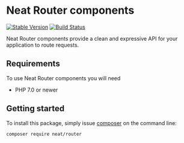 Neat Router components
===========================
[![Stable Version](https://poser.pugx.org/neat/router/version)](https://packagist.org/packages/neat/router)
[![Build Status](https://travis-ci.org/neat-php/router.svg?branch=master)](https://travis-ci.org/neat-php/router)

Neat Router components provide a clean and expressive API for your
application to route requests.

Requirements
------------
To use Neat Router components you will need
- PHP 7.0 or newer

Getting started
---------------
To install this package, simply issue [composer](https://getcomposer.org) on the
command line:
```
composer require neat/router
```
